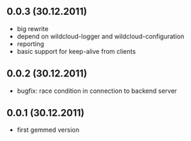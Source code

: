 ## 0.0.3 (30.12.2011)

* big rewrite
* depend on wildcloud-logger and wildcloud-configuration
* reporting
* basic support for keep-alive from clients

## 0.0.2 (30.12.2011)

* bugfix: race condition in connection to backend server

## 0.0.1 (30.12.2011)

* first gemmed version